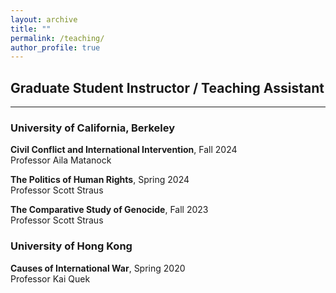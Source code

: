 ```yaml
---
layout: archive
title: ""
permalink: /teaching/
author_profile: true
---
```

## Graduate Student Instructor / Teaching Assistant
---

### University of California, Berkeley

**Civil Conflict and International Intervention**, Fall 2024 <br> Professor Aila Matanock

**The Politics of Human Rights**, Spring 2024 <br> Professor Scott Straus

**The Comparative Study of Genocide**, Fall 2023 <br> Professor Scott Straus

### University of Hong Kong

**Causes of International War**, Spring 2020 <br> Professor Kai Quek
